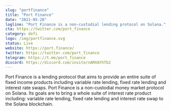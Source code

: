 ```yaml
---
slug: "portfinance"
title: "Port Finance"
date: "2021-05-28"
logline: "Port Finance is a non-custodial lending protocol on Solana."
cta: https://twitter.com/port_finance
category: defi
logo: /img/portfinance.svg
status: Live
website: https://port.finance/
twitter: https://twitter.com/port_finance
telegram: https://t.me/port_finance
discord: https://discord.com/invite/nAMXAYhTb2
---
```


Port Finance is a lending protocol that aims to provide an entire suite of fixed income products including variable rate lending, fixed rate lending and interest rate swaps. Port Finance is a non-custodial money market protocol on Solana. Its goals are to bring a whole suite of interest rate product including: variable rate lending, fixed rate lending and interest rate swap to the Solana blockchain.
